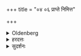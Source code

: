 +++
title = "०४ ०६ प्राप्ते निमित्त"

+++

<details><summary>Oldenberg</summary>

6. If an omen occurs (such as the bride's or her relations’ weeping), let him murmur the next (verse; M. I, 1, 6).
</details>

<details><summary>हरदत्तः</summary>

वध्वा स्वबन्धूनां च रोदनं **निमित्तं** जीवा ँ रुदन्तीति लिङ्गात् ।
उत्तरामृचं "जीवा ँ रुदन्ती"त्येताम्, सर्वत्र समावेशनान्ते विवाहकर्मण्यस्मिन्निमित्तेऽयं जपो भवति ।
निमित्तावृत्तौ मन्त्र आवर्तते ॥६॥
</details>

<details><summary>सुदर्शनः</summary>

जीवाँ रुदन्ती"ति मन्त्रलिङ्गानुरूपे निमित्ते प्राप्ते मात्रादिभिः कन्यकया वा अन्योन्यवियोगचिन्तया रोदने कृते इमामृचं जपेत् ॥६॥
</details>
